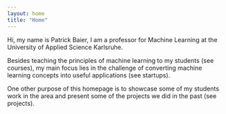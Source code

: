 ```yaml
---
layout: home
title: "Home"
---
```


Hi, my name is Patrick Baier, I am a professor for Machine Learning at the University of Applied Science Karlsruhe.

Besides teaching the principles of machine learning to my students (see courses), my main focus lies in the challenge of converting machine learning concepts into useful applications (see startups).

One other purpose of this homepage is to showcase some of my students work in the area and present some of the projects we did in the past (see projects).